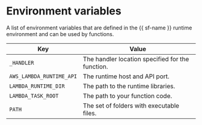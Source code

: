 # Environment variables

A list of environment variables that are defined in the {{ sf-name }} runtime environment and can be used by functions.

| Key | Value |
| ---- | ---- |
| `_HANDLER` | The handler location specified for the function. |
| `AWS_LAMBDA_RUNTIME_API` | The runtime host and API port. |
| `LAMBDA_RUNTIME_DIR` | The path to the runtime libraries. |
| `LAMBDA_TASK_ROOT` | The path to your function code. |
| `PATH` | The set of folders with executable files. |

